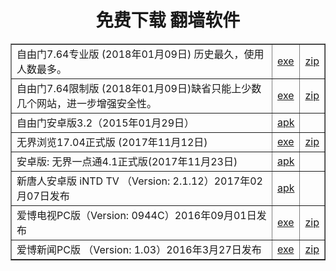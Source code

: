 
<h1 align="center"><b>免费下载 翻墙软件</b></h1>

<table cellSpacing=0 cellPadding=10 width=750 border=1>
 <tr>
	<td>自由门7.64专业版 (2018年01月09日)  历史最久，使用人数最多。</td>
	<td> <a href="https://github.com/pkey5/dj/blob/master/fanQing/fg764p.exe?raw=true">exe</a></td>
	<td> <a href="https://github.com/pkey5/dj/blob/master/fanQing/fg764p.zip?raw=true">zip</a></td>
 </tr>

 <tr>
	<td>自由门7.64限制版 (2018年01月09日)缺省只能上少数几个网站，进一步增强安全性。</td>
	<td> <a href="https://github.com/pkey5/dj/blob/master/fanQing/fg764r.exe?raw=true">exe</a></td>
	<td> <a href="https://github.com/pkey5/dj/blob/master/fanQing/fg764r.zip?raw=true">zip</a></td>
 </tr>

 <tr>
	<td>自由门安卓版3.2（2015年01月29日）</td>
	<td> <a href="https://github.com/pkey5/dj/blob/master/fanQing/fgma32.apk?raw=true">apk</a></td>
	<td></td>
 </tr>

  
   <tr>
	<td>无界浏览17.04正式版 (2017年11月12日)</td>
	<td> <a href="https://github.com/pkey5/dj/blob/master/fanQing/u1704.exe?raw=true">exe</a></td>
	<td> <a href="https://github.com/pkey5/dj/blob/master/fanQing/u1704.zip?raw=true">zip</a></td>
 </tr>

   <tr>
	<td>安卓版: 无界一点通4.1正式版(2017年11月23日)</td>
	<td> <a href="https://github.com/pkey5/dj/blob/master/fanQing/um4.1.apk?raw=true">apk</a></td>
	<td></td>
 </tr>

   <tr>
	<td>新唐人安卓版 iNTD TV （Version: 2.1.12）2017年02月07日发布</td>
	<td> <a href="https://github.com/pkey5/dj/blob/master/fanQing/iNTD_TVsp1.apk?raw=true">apk</a></td>
	<td></td>
 </tr>

   <tr>
	<td>爱博电视PC版（Version: 0944C）2016年09月01日发布</td>
	<td> <a href="https://github.com/pkey5/dj/blob/master/fanQing/Green_iPPOTV.exe?raw=true">exe</a></td>
	<td> <a href="https://github.com/pkey5/dj/blob/master/fanQing/Green_iPPOTV.zip?raw=true">zip</a></td>
 </tr>

   <tr>
	<td>爱博新闻PC版 （Version: 1.03）2016年3月27日发布</td>
	<td> <a href="https://github.com/pkey5/dj/blob/master/fanQing/iPPONews.exe?raw=true">exe</a></td>
	<td> <a href="https://github.com/pkey5/dj/blob/master/fanQing/iPPONews.zip?raw=true">zip</a></td>
 </tr>

 </table>
